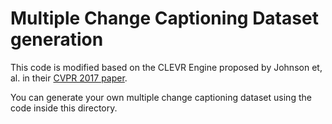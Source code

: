 # Multiple Change Captioning Dataset generation

This code is modified based on the CLEVR Engine proposed by Johnson et, al. in their [CVPR 2017 paper](https://cs.stanford.edu/people/jcjohns/clevr/).

You can generate your own multiple change captioning dataset using the code inside this directory.



